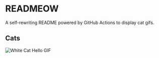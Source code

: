 # READMEOW

A self-rewriting README powered by GitHub Actions to display cat gifs.

## Cats

![White Cat Hello GIF](https://media4.giphy.com/media/v1.Y2lkPTlhY2QwMmRhMXU5N2E3NHp5a25wNjBmdTc5dHB5NGtjNW9nOHl4ZGM5bHhkZ2ZuNCZlcD12MV9naWZzX3NlYXJjaCZjdD1n/vFKqnCdLPNOKc/200.gif)
